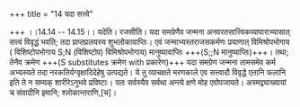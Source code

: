 +++
title = "14 यदा सत्त्वे"

+++
।।14.14 -- 14.15।। यदेति। रजसीति। यदा समग्रेणैव जन्मना
अनवरतसात्त्विकव्यापाराभ्यासात् सत्त्वं विवृद्धं भवति; तदा
प्राप्तप्रलयस्य शुभलोकावाप्तिः। एवं जन्माभ्यस्तराजसकर्मणः प्रयाणात्
विमिश्रोपभोगाय ( विशिष्टोपभोगाय S;N (विशिष्टोप) विमिश्रोपभोगाय)
मानुष्यावाप्तिः +++(S;;N मानुष्याप्तिः)+++। तथा; तेनैव क्रमेण +++(S substitutes
क्रमेण with प्रकारेण)+++ यदा समग्रेण जन्मना तामसमेव कर्म अभ्यस्यते तदा
नरकतिर्यग्वृक्षादिदेहेषु उत्पद्यते। ये तु व्याचक्षते मरणकाले एव सत्त्वादौ
विवृद्धे एतानि फलानि इति ते न सम्यक् शारीरेऽनुभवे प्रविष्टाः। यतः
सर्वस्यैव सर्वथा अन्त्ये क्षणे मोह एवोपजायते। अस्मद्व्याख्यायां च
संवादीनि इमानि; श्लोकान्तराणि,\[च\]।
